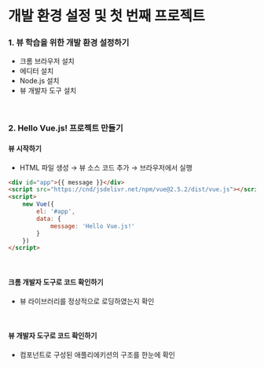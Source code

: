 # 개발 환경 설정 및 첫 번째 프로젝트

### 1. 뷰 학습을 위한 개발 환경 설정하기

* 크롬 브라우저 설치
* 에디터 설치
* Node.js 설치
* 뷰 개발자 도구 설치

<br>

### 2. Hello Vue.js! 프로젝트 만들기

#### 뷰 시작하기

* HTML 파일 생성 → 뷰 소스 코드 추가 → 브라우저에서 실행

```HTML
<div id="app">{{ message }}</div>
<script src="https://cnd/jsdelivr.net/npm/vue@2.5.2/dist/vue.js"></script>
<script>
    new Vue({
        el: '#app',
        data: {
            message: 'Hello Vue.js!'
        }
    })
</script>

```

<br>

#### 크롬 개발자 도구로 코드 확인하기

* 뷰 라이브러리를 정상적으로 로딩하였는지 확인 

<br>

#### 뷰 개발자 도구로 코드 확인하기

* 컴포넌트로 구성된 애플리에키션의 구조를 한눈에 확인